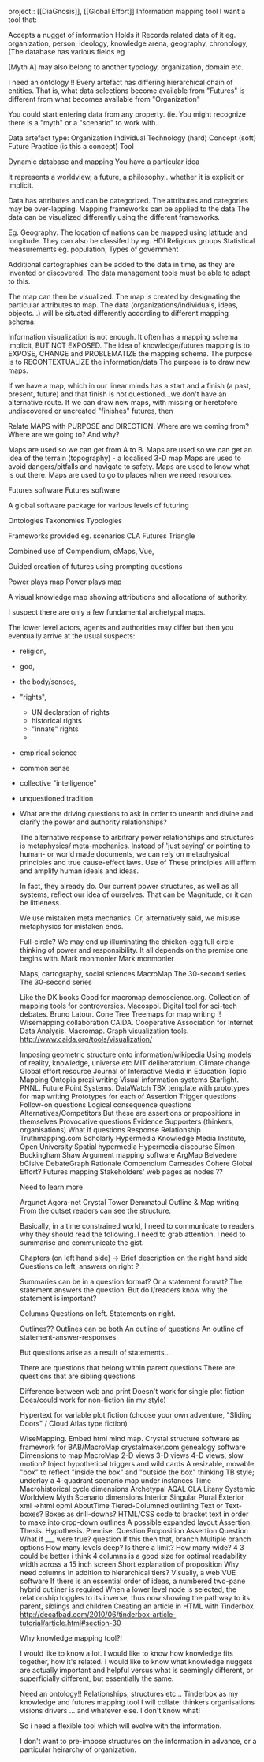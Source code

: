 project:: [[DiaGnosis]], [[Global Effort]]
Information mapping tool
I want a tool that:

Accepts a nugget of information
Holds it
Records related data of it
eg. organization, person, ideology, knowledge arena, geography, chronology, 
(The database has various fields eg


[Myth A] may also belong to another typology, organization, domain etc.

I need an ontology !!
Every artefact has differing hierarchical chain of entities.
That is, what data selections become available from "Futures" is different from what becomes available from "Organization"

You could start entering data from any property.
(ie. You might recognize there is a "myth" or a "scenario" to work with.

Data artefact type:
Organization
Individual
Technology (hard)
Concept (soft)
Future
Practice (is this a concept)
Tool

Dynamic database and mapping
You have a particular idea

It represents a worldview, a future, a philosophy...whether it is explicit or implicit.

Data has attributes and can be categorized.
The attributes and categories may be over-lapping.
Mapping frameworks can be applied to the data
The data can be visualized differently using the different frameworks.

Eg. Geography.
The location of nations can be mapped using latitude and longitude.
They can also be classifed by eg.
HDI
Religious groups
Statistical measurements eg. population,
Types of government


Additional cartographies can be added to the data in time, as they are invented or discovered.
The data management tools must be able to adapt to this.

The map can then be visualized.
The map is created by designating the particular attributes to map.
The data (organizations/individuals, ideas, objects...) will be situated differently according to different mapping schema.

Information visualization is not enough. It often has a mapping schema implicit, BUT NOT EXPOSED.
The idea of knowledge/futures mapping is to EXPOSE, CHANGE and PROBLEMATIZE the mapping schema.
The purpose is to RECONTEXTUALIZE the information/data 
The purpose is to draw new maps.

If we have a map, which in our linear minds has a start and a finish (a past, present, future) and that finish is not questioned...we don't have an alternative route.
If we can draw new maps, with missing or heretofore undiscovered or uncreated "finishes" futures, then 

Relate MAPS with PURPOSE and DIRECTION.
Where are we coming from? Where are we going to? And why?

Maps are used so we can get from A to B.
Maps are used so we can get an idea of the terrain (topography) - a localised 3-D map
Maps are used to avoid dangers/pitfalls and navigate to safety.
Maps are used to know what is out there.
Maps are used to go to places when we need resources.


Futures software
Futures software

A global software package for various levels of futuring

Ontologies
Taxonomies
Typologies

Frameworks provided
eg. scenarios
CLA
Futures Triangle

Combined use of Compendium, cMaps, Vue,

Guided creation of futures using prompting questions

Power plays map
Power plays map

A visual knowledge map showing attributions and allocations of authority. 

I suspect there are only a few fundamental archetypal maps. 

The lower level actors, agents and authorities may differ but then you eventually arrive at the usual suspects:

- religion,
- god,
- the body/senses,
- "rights", 
     * UN declaration of rights
     * historical rights
     * "innate" rights
     *
- empirical science
- common sense
- collective "intelligence"
- unquestioned tradition
- What are the driving questions to ask in order to unearth and divine and clarify the power and authority relationships?
  
  The alternative response to arbitrary power relationships and structures is metaphysics/ meta-mechanics. Instead of 'just saying' or pointing to human- or world made documents, we can rely on metaphysical principles and true cause-effect laws. Use of These principles will affirm and amplify human ideals and ideas.  
  
  In fact, they already do. Our current power structures, as well as all systems, reflect our idea of ourselves. That can be Magnitude, or it can be littleness. 
  
  We use mistaken meta mechanics.  Or, alternatively said, we misuse metaphysics for mistaken ends. 
  
  Full-circle?
  We may end up illuminating the chicken-egg full circle thinking of power and responsibility. 
  It all depends on the premise one begins with. 
  Mark monmonier
  Mark monmonier
  
  Maps, cartography, social sciences 
  MacroMap
  The 30-second series
  The 30-second series
  
  Like the DK books
  Good for macromap
  demoscience.org. Collection of mapping tools for controversies.
  Macospol. Digital tool for sci-tech debates. Bruno Latour.
  Cone Tree
  Treemaps for map writing !!
  Wisemapping collaboration
  CAIDA. Cooperative Association for Internet Data Analysis. Macromap. Graph visualization tools.
  http://www.caida.org/tools/visualization/
  
  Imposing geometric structure onto information/wikipedia
  Using models of reality, knowledge, universe etc
  MIT deliberatorium. Climate change. Global effort resource
  Journal of Interactive Media in Education
  Topic Mapping
  Ontopia
  prezi writing
  Visual information systems
  Starlight. PNNL. Future Point Systems.
  DataWatch
  TBX template with prototypes for map writing
  Prototypes for each of
  Assertion
  Trigger questions
  Follow-on questions
  Logical consequence questions
  Alternatives/Competitors
  But these are assertions or propositions in themselves
  Provocative questions
  Evidence
  Supporters (thinkers, organisations)
  What if questions
  Response
  Relationship
  Truthmapping.com
  Scholarly Hypermedia
  Knowledge Media Institute, Open University
  Spatial hypermedia
  Hypermedia discourse
  Simon Buckingham Shaw
  Argument mapping software
  ArgMap
  Belvedere
  bCisive
  DebateGraph
  Rationale
  Compendium
  Carneades
  Cohere
  Global Effort?
  Futures mapping
  Stakeholders' web pages as nodes ??
  
  Need to learn more
  
  Argunet
  Agora-net
  Crystal Tower
  Demmatoul
  Outline & Map writing
  From the outset readers can see the structure.
  
  Basically, in a time constrained world, I need to communicate to readers why they should read the following. I need to grab attention. I need to summarise and communicate the gist.
  
  Chapters (on left hand side) -> Brief description on the right hand side
  Questions on left, answers on right ?
  
  Summaries can be in a question format?
  Or a statement format?
  The statement answers the question. But do I/readers know why the statement is important?
  
  Columns
  Questions on left. Statements on right.
  
  Outlines??
  Outlines can be both
  An outline of questions
  An outline of statement-answer-responses
  
  But questions arise as a result of statements...
  
  There are questions that belong within parent questions
  There are questions that are sibling questions
  
  Difference between web and print
  Doesn't work for single plot fiction
  Does/could work for non-fiction (in my style)
  
  Hypertext for variable plot fiction (choose your own adventure, "Sliding Doors" / Cloud Atlas type fiction)
  
  WiseMapping. Embed html mind map.
  Crystal structure software as framework for BAB/MacroMap
  crystalmaker.com
  genealogy software
  Dimensions to map MacroMap
  2-D views
  3-D views
  4-D views, slow motion?
  Inject hypothetical triggers and wild cards
  A resizable, movable "box" to reflect "inside the box" and "outside the box" thinking
  TB style; underlay a 4-quadrant scenario map under instances
  Time
  Macrohistorical cycle dimensions
  Archetypal
  AQAL
  CLA
  Litany
  Systemic
  Worldview
  Myth
  Scenario dimensions
  Interior
  Singular
  Plural
  Exterior
  xml ->html
  opml
  AboutTime
  Tiered-Columned outlining
  Text or Text-boxes?
  Boxes as drill-downs?
  HTML/CSS code to bracket text in order to make into drop-down outlines
  A possible expanded layout
  Assertion. Thesis. Hypothesis. Premise.
  Question
  Proposition
  Assertion
  Question
  What if ___ were true? question
  If this then that, branch
  Multiple branch options
  How many levels deep?
  Is there a limit?
  How many wide?
  4
  3 could be better i think
  4 columns is a good size for optimal readability width across a 15 inch screen
  Short explanation of proposition
  Why need columns in addition to hierarchical tiers?
  Visually, a web
  VUE software
  If there is an essential order of ideas, a numbered two-pane hybrid outliner is required
  When a lower level node is selected, the relationship toggles to its inverse, thus now showing the pathway to its parent, siblings and children
  Creating an article in HTML with Tinderbox
  http://decafbad.com/2010/06/tinderbox-article-tutorial/article.html#section-30
  
  Why knowledge mapping tool?!
  
  I would like to know a lot. 
  I would like to know how knowledge fits together, how it's related. 
  I would like to know what knowledge nuggets are actually important and helpful versus what is seemingly different, or superficially different, but essentially the same. 
  
  Need an ontology!!
  Relationships, structures etc...
  Tinderbox as my knowledge and futures mapping tool
  I will collate:
  thinkers
  organisations
  visions
  drivers
  ....and whatever else. I don't know what!
  
  So i need a flexible tool which will evolve with the information.
  
  I don't want to pre-impose structures on the information in advance, or a particular heirarchy of organization.